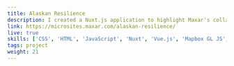 ```yaml
---
title: Alaskan Resilience
description: I created a Nuxt.js application to highlight Maxar's collaboration with the Alaska Department of Transportation
link: https://microsites.maxar.com/alaskan-resilience/
live: true
skills: ['CSS', 'HTML', 'JavaScript', 'Nuxt', 'Vue.js', 'Mapbox GL JS', 'Intersection Observers']
tags: project
weight: 21
---
```


